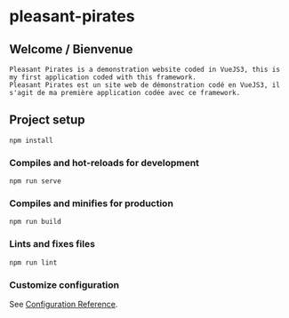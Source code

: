 # pleasant-pirates

## Welcome / Bienvenue
```
Pleasant Pirates is a demonstration website coded in VueJS3, this is my first application coded with this framework.
Pleasant Pirates est un site web de démonstration codé en VueJS3, il s'agit de ma première application codée avec ce framework.
```

## Project setup
```
npm install
```

### Compiles and hot-reloads for development
```
npm run serve
```

### Compiles and minifies for production
```
npm run build
```

### Lints and fixes files
```
npm run lint
```

### Customize configuration
See [Configuration Reference](https://cli.vuejs.org/config/).
